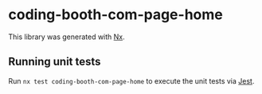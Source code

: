 # coding-booth-com-page-home

This library was generated with [Nx](https://nx.dev).

## Running unit tests

Run `nx test coding-booth-com-page-home` to execute the unit tests via [Jest](https://jestjs.io).

